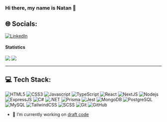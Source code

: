 ### Hi there, my name is Natan 👋

## 🌐 Socials:
[![LinkedIn](https://img.shields.io/badge/LinkedIn-%230077B5.svg?logo=linkedin&logoColor=white)](https://www.linkedin.com/in/natan-gabriel-castro)

#### Statistics

<img src="https://github-readme-stats.vercel.app/api?username=NatanCastro&theme=dark&show_icons=true&count_private=true">
<img src="https://github-readme-stats.vercel.app/api/top-langs/?username=NatanCastro&theme=dark&hide=hack,hcl&layout=compact&langs_cont=6">

---

## 💻 Tech Stack:
![HTML5](https://img.shields.io/badge/-HTML5-E34F26?style=flat-square&logo=html5&logoColor=white)
![CSS3](https://img.shields.io/badge/-CSS3-1572B6?style=flat-square&logo=css3)
![Javascript](https://img.shields.io/badge/-Javascript-black?style=flat-square&logo=javascript)
![TypeScript](https://img.shields.io/badge/-TypeScript-007ACC?style=flat-square&logo=typescript&logoColor=white)
![React](https://img.shields.io/badge/-React-black?style=flat-square&logo=react)
![NextJS](https://img.shields.io/badge/-NextJS-black?style=flat-square&logo=next.js)
![Nodejs](https://img.shields.io/badge/-Nodejs-black?style=flat-square&logo=node.js)
![ExpressJS](https://img.shields.io/badge/-ExpressJS-black?style=flat-square&logo=express)
![C#](https://img.shields.io/badge/-CSharp-black?style=flat-square&logo=csharp)
![.NET](https://img.shields.io/badge/-Dotnet-black?style=flat-square&logo=.net)
![Prisma](https://img.shields.io/badge/-Prisma-black?style=flat-square&logo=prisma)
![Jest](https://img.shields.io/badge/-Jest-black?style=flat-square&logo=jest)
![MongoDB](https://img.shields.io/badge/-MongoDB-black?style=flat-square&logo=mongodb)
![PostgreSQL](https://img.shields.io/badge/-PostgreSQL-336791?style=flat-square&logo=postgresql&logoColor=white)
![MySQL](https://img.shields.io/badge/-MySQL-black?style=flat-square&logo=mysql&logoColor=white)
![TailwindCSS](https://img.shields.io/badge/-TailwindCSS-black?style=flat-square&logo=tailwindcss)
![SCSS](https://img.shields.io/badge/-SCSS-black?style=flat-square&logo=sass)
![Git](https://img.shields.io/badge/-Git-black?style=flat-square&logo=git)
![GitHub](https://img.shields.io/badge/-GitHub-181717?style=flat-square&logo=github)

- 🔭 I’m currently working on [draft code](https://github.com/Code-Challenge-Draft)
<!--
**natan22gt/natan22gt** is a ✨ _special_ ✨ repository because its `README.md` (this file) appears on your GitHub profile.

Here are some ideas to get you started:


- 🌱 I’m currently learning ...
- 👯 I’m looking to collaborate on ...
- 🤔 I’m looking for help with ...
- 💬 Ask me about ...
- 📫 How to reach me: ...
- 😄 Pronouns: ...
- ⚡ Fun fact: ...
-->
